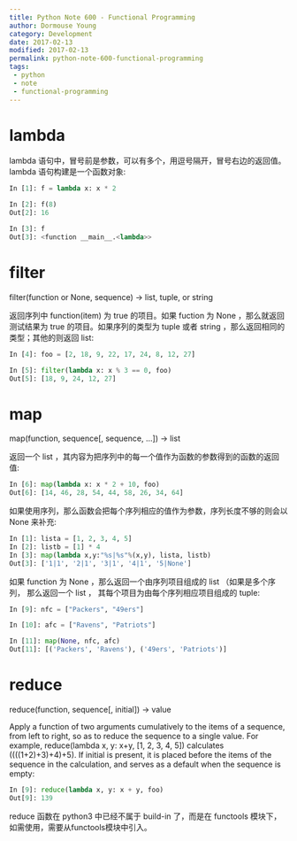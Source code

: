 ```yaml
---
title: Python Note 600 - Functional Programming
author: Dormouse Young
category: Development
date: 2017-02-13
modified: 2017-02-13
permalink: python-note-600-functional-programming
tags:
 - python
 - note
 - functional-programming
---
```


# lambda

lambda 语句中，冒号前是参数，可以有多个，用逗号隔开，冒号右边的返回值。
lambda 语句构建是一个函数对象:

```python
In [1]: f = lambda x: x * 2

In [2]: f(8)
Out[2]: 16

In [3]: f
Out[3]: <function __main__.<lambda>>
```

<!-- more -->
# filter

filter(function or None, sequence) -&gt; list, tuple, or string

返回序列中 function(item) 为 true 的项目。如果 fuction 为 None ，那么就返回 测试结果为 true 的项目。如果序列的类型为 tuple 或者 string ，那么返回相同的 类型；其他的则返回 list:

```python
In [4]: foo = [2, 18, 9, 22, 17, 24, 8, 12, 27]

In [5]: filter(lambda x: x % 3 == 0, foo)
Out[5]: [18, 9, 24, 12, 27]
```

# map

map(function, sequence\[, sequence, ...\]) -&gt; list

返回一个 list ，其内容为把序列中的每一个值作为函数的参数得到的函数的返回值:

```python
In [6]: map(lambda x: x * 2 + 10, foo)
Out[6]: [14, 46, 28, 54, 44, 58, 26, 34, 64]
```

如果使用序列，那么函数会把每个序列相应的值作为参数，序列长度不够的则会以 None 来补充:

```python
In [1]: lista = [1, 2, 3, 4, 5]
In [2]: listb = [1] * 4
In [3]: map(lambda x,y:"%s|%s"%(x,y), lista, listb)
Out[3]: ['1|1', '2|1', '3|1', '4|1', '5|None']
```

如果 function 为 None ，那么返回一个由序列项目组成的 list （如果是多个序列， 那么返回一个 list ， 其每个项目为由每个序列相应项目组成的 tuple:

```python
In [9]: nfc = ["Packers", "49ers"]

In [10]: afc = ["Ravens", "Patriots"]

In [11]: map(None, nfc, afc)
Out[11]: [('Packers', 'Ravens'), ('49ers', 'Patriots')]
```

# reduce

reduce(function, sequence\[, initial\]) -&gt; value

Apply a function of two arguments cumulatively to the items of a sequence, from left to right, so as to reduce the sequence to a single value. For example, reduce(lambda x, y: x+y, \[1, 2, 3, 4, 5\]) calculates ((((1+2)+3)+4)+5). If initial is present, it is placed before the items of the sequence in the calculation, and serves as a default when the sequence is empty:

```python
In [9]: reduce(lambda x, y: x + y, foo)
Out[9]: 139
```

reduce 函数在 python3 中已经不属于 build-in 了，而是在 functools 模块下， 如需使用，需要从functools模块中引入。
